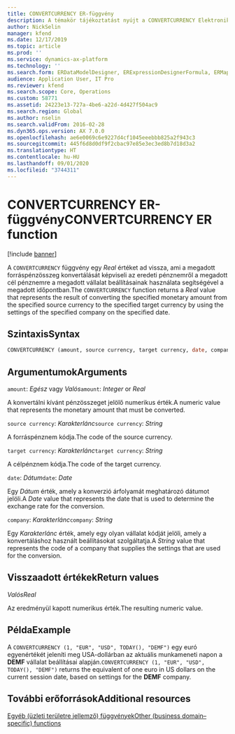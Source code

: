 ```yaml
---
title: CONVERTCURRENCY ER-függvény
description: A témakör tájékoztatást nyújt a CONVERTCURRENCY Elektronikus jelentéskészítési (ER) függvény használatának módjáról.
author: NickSelin
manager: kfend
ms.date: 12/17/2019
ms.topic: article
ms.prod: ''
ms.service: dynamics-ax-platform
ms.technology: ''
ms.search.form: ERDataModelDesigner, ERExpressionDesignerFormula, ERMappedFormatDesigner, ERModelMappingDesigner
audience: Application User, IT Pro
ms.reviewer: kfend
ms.search.scope: Core, Operations
ms.custom: 58771
ms.assetid: 24223e13-727a-4be6-a22d-4d427f504ac9
ms.search.region: Global
ms.author: nselin
ms.search.validFrom: 2016-02-28
ms.dyn365.ops.version: AX 7.0.0
ms.openlocfilehash: ae6e0069c6e9227d4cf1045eeebbb825a2f943c3
ms.sourcegitcommit: 445f6d8d0df9f2cbac97e85e3ec3ed8b7d18d3a2
ms.translationtype: HT
ms.contentlocale: hu-HU
ms.lasthandoff: 09/01/2020
ms.locfileid: "3744311"
---
```

# <a name="convertcurrency-er-function"></a><span data-ttu-id="62e46-103">CONVERTCURRENCY ER-függvény</span><span class="sxs-lookup"><span data-stu-id="62e46-103">CONVERTCURRENCY ER function</span></span>

[!include [banner](../includes/banner.md)]

<span data-ttu-id="62e46-104">A `CONVERTCURRENCY` függvény egy *Real* értéket ad vissza, ami a megadott forráspénzösszeg konvertálását képviseli az eredeti pénznemről a megadott cél pénznemre a megadott vállalat beállításainak használata segítségével a megadott időpontban.</span><span class="sxs-lookup"><span data-stu-id="62e46-104">The `CONVERTCURRENCY` function returns a *Real* value that represents the result of converting the specified monetary amount from the specified source currency to the specified target currency by using the settings of the specified company on the specified date.</span></span>

## <a name="syntax"></a><span data-ttu-id="62e46-105">Szintaxis</span><span class="sxs-lookup"><span data-stu-id="62e46-105">Syntax</span></span>

```vb
CONVERTCURRENCY (amount, source currency, target currency, date, company)
```

## <a name="arguments"></a><span data-ttu-id="62e46-106">Argumentumok</span><span class="sxs-lookup"><span data-stu-id="62e46-106">Arguments</span></span>

<span data-ttu-id="62e46-107">`amount`: *Egész* vagy *Valós*</span><span class="sxs-lookup"><span data-stu-id="62e46-107">`amount`: *Integer* or *Real*</span></span>

<span data-ttu-id="62e46-108">A konvertálni kívánt pénzösszeget jelölő numerikus érték.</span><span class="sxs-lookup"><span data-stu-id="62e46-108">A numeric value that represents the monetary amount that must be converted.</span></span>

<span data-ttu-id="62e46-109">`source currency`: *Karakterlánc*</span><span class="sxs-lookup"><span data-stu-id="62e46-109">`source currency`: *String*</span></span>

<span data-ttu-id="62e46-110">A forráspénznem kódja.</span><span class="sxs-lookup"><span data-stu-id="62e46-110">The code of the source currency.</span></span>

<span data-ttu-id="62e46-111">`target currency`: *Karakterlánc*</span><span class="sxs-lookup"><span data-stu-id="62e46-111">`target currency`: *String*</span></span>

<span data-ttu-id="62e46-112">A célpénznem kódja.</span><span class="sxs-lookup"><span data-stu-id="62e46-112">The code of the target currency.</span></span>

<span data-ttu-id="62e46-113">`date`: *Dátum*</span><span class="sxs-lookup"><span data-stu-id="62e46-113">`date`: *Date*</span></span>

<span data-ttu-id="62e46-114">Egy *Dátum* érték, amely a konverzió árfolyamát meghatározó dátumot jelöli.</span><span class="sxs-lookup"><span data-stu-id="62e46-114">A *Date* value that represents the date that is used to determine the exchange rate for the conversion.</span></span>

<span data-ttu-id="62e46-115">`company`: *Karakterlánc*</span><span class="sxs-lookup"><span data-stu-id="62e46-115">`company`: *String*</span></span>

<span data-ttu-id="62e46-116">Egy *Karakterlánc* érték, amely egy olyan vállalat kódját jelöli, amely a konvertáláshoz használt beállításokat szolgáltatja.</span><span class="sxs-lookup"><span data-stu-id="62e46-116">A *String* value that represents the code of a company that supplies the settings that are used for the conversion.</span></span>

## <a name="return-values"></a><span data-ttu-id="62e46-117">Visszaadott értékek</span><span class="sxs-lookup"><span data-stu-id="62e46-117">Return values</span></span>

<span data-ttu-id="62e46-118">*Valós*</span><span class="sxs-lookup"><span data-stu-id="62e46-118">*Real*</span></span>

<span data-ttu-id="62e46-119">Az eredményül kapott numerikus érték.</span><span class="sxs-lookup"><span data-stu-id="62e46-119">The resulting numeric value.</span></span>

## <a name="example"></a><span data-ttu-id="62e46-120">Példa</span><span class="sxs-lookup"><span data-stu-id="62e46-120">Example</span></span>

<span data-ttu-id="62e46-121">A `CONVERTCURRENCY (1, "EUR", "USD", TODAY(), "DEMF")` egy euró egyenértékét jeleníti meg USA-dollárban az aktuális munkameneti napon a **DEMF** vállalat beállításai alapján.</span><span class="sxs-lookup"><span data-stu-id="62e46-121">`CONVERTCURRENCY (1, "EUR", "USD", TODAY(), "DEMF")` returns the equivalent of one euro in US dollars on the current session date, based on settings for the **DEMF** company.</span></span>

## <a name="additional-resources"></a><span data-ttu-id="62e46-122">További erőforrások</span><span class="sxs-lookup"><span data-stu-id="62e46-122">Additional resources</span></span>

[<span data-ttu-id="62e46-123">Egyéb (üzleti területre jellemző) függvények</span><span class="sxs-lookup"><span data-stu-id="62e46-123">Other (business domain–specific) functions</span></span>](er-functions-category-other.md)
